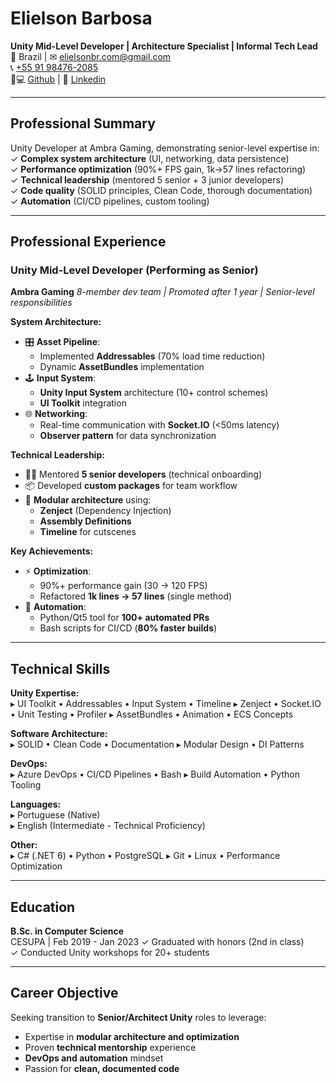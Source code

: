 # **Elielson Barbosa**  
**Unity Mid-Level Developer | Architecture Specialist | Informal Tech Lead**  
📍 Brazil | ✉ [elielsonbr.com@gmail.com](mailto:elielsonbr.com@gmail.com)  
📞 [+55 91 98476-2085](https://api.whatsapp.com/send/?phone=5591982350030)  
👨💻 [Github](https://github.com/Elielson68) | 👔 [Linkedin](https://www.linkedin.com/in/elielson-barbosa/)  

---

## **Professional Summary**  
Unity Developer at Ambra Gaming, demonstrating senior-level expertise in:  
✓ **Complex system architecture** (UI, networking, data persistence)  
✓ **Performance optimization** (90%+ FPS gain, 1k→57 lines refactoring)  
✓ **Technical leadership** (mentored 5 senior + 3 junior developers)  
✓ **Code quality** (SOLID principles, Clean Code, thorough documentation)  
✓ **Automation** (CI/CD pipelines, custom tooling)  

---

## **Professional Experience**  

### **Unity Mid-Level Developer (Performing as Senior)**  
**Ambra Gaming**
*8-member dev team | Promoted after 1 year | Senior-level responsibilities*  

**System Architecture:**  
- 🎛️ **Asset Pipeline**:  
  - Implemented **Addressables** (70% load time reduction)  
  - Dynamic **AssetBundles** implementation
- 🕹️ **Input System**:  
  - **Unity Input System** architecture (10+ control schemes)  
  - **UI Toolkit** integration
- 🌐 **Networking**:  
  - Real-time communication with **Socket.IO** (<50ms latency)  
  - **Observer pattern** for data synchronization

**Technical Leadership:**  
- 👨🏫 Mentored **5 senior developers** (technical onboarding)  
- 📦 Developed **custom packages** for team workflow
- 🧩 **Modular architecture** using:  
  - **Zenject** (Dependency Injection)  
  - **Assembly Definitions**  
  - **Timeline** for cutscenes

**Key Achievements:**  
- ⚡ **Optimization**:  
  - 90%+ performance gain (30 → 120 FPS)  
  - Refactored **1k lines → 57 lines** (single method)  
- 🤖 **Automation**:  
  - Python/Qt5 tool for **100+ automated PRs**  
  - Bash scripts for CI/CD (**80% faster builds**)  

---

## **Technical Skills**  

**Unity Expertise:**  
▸ UI Toolkit • Addressables • Input System • Timeline
▸ Zenject • Socket.IO • Unit Testing • Profiler
▸ AssetBundles • Animation • ECS Concepts

**Software Architecture:**  
▸ SOLID • Clean Code • Documentation
▸ Modular Design • DI Patterns

**DevOps:**  
▸ Azure DevOps • CI/CD Pipelines • Bash
▸ Build Automation • Python Tooling

**Languages:**  
▸ Portuguese (Native)  
▸ English (Intermediate - Technical Proficiency)

**Other:**  
▸ C# (.NET 6) • Python • PostgreSQL
▸ Git • Linux • Performance Optimization

---

## **Education**  
**B.Sc. in Computer Science**  
CESUPA | Feb 2019 - Jan 2023
✓ Graduated with honors (2nd in class)  
✓ Conducted Unity workshops for 20+ students

---

## **Career Objective**  
Seeking transition to **Senior/Architect Unity** roles to leverage:  
- Expertise in **modular architecture and optimization**  
- Proven **technical mentorship** experience
- **DevOps and automation** mindset
- Passion for **clean, documented code**  